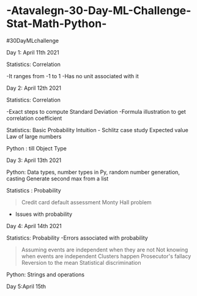 # -Atavalegn-30-Day-ML-Challenge-Stat-Math-Python-
#30DayMLchallenge

Day 1: April 11th 2021

Statistics: Correlation

-It ranges from -1 to 1 
-Has no unit associated with it


Day 2: April 12th 2021

Statistics: Correlation

-Exact steps to compute Standard Deviation
-Formula illustration to get correlation coefficient

Statistics: Basic Probability
Intuition - Schlitz case study
Expected value
Law of large numbers

Python : till Object Type

Day 3: April 13th 2021

Python: Data types, number types in Py, random number generation, casting
Generate second max from a list

Statistics : Probability
>Credit card default assessment
>Monty Hall problem
- Issues with probability

Day 4: April 14th 2021

Statistics: Probability
-Errors associated with probability
>Assuming events are independent when they are not
>Not knowing when events are independent
>Clusters happen
>Prosecutor's fallacy
>Reversion to the mean
>Statistical discrimination

Python: Strings and operations

Day 5:April 15th




